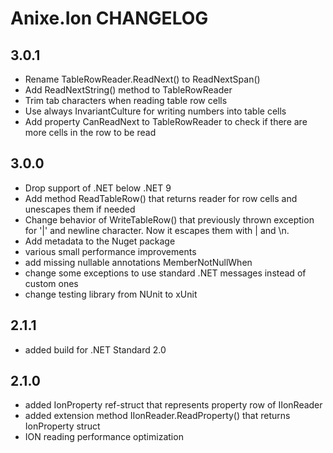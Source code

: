 # Anixe.Ion CHANGELOG

## 3.0.1
- Rename TableRowReader.ReadNext() to ReadNextSpan()
- Add ReadNextString() method to TableRowReader
- Trim tab characters when reading table row cells
- Use always InvariantCulture for writing numbers into table cells
- Add property CanReadNext to TableRowReader to check if there are more cells in the row to be read

## 3.0.0
- Drop support of .NET below .NET 9
- Add method ReadTableRow() that returns reader for row cells and unescapes them if needed
- Change behavior of WriteTableRow() that previously thrown exception for '|' and newline character. Now it escapes them with \| and \n.
- Add metadata to the Nuget package
- various small performance improvements
- add missing nullable annotations MemberNotNullWhen
- change some exceptions to use standard .NET messages instead of custom ones
- change testing library from NUnit to xUnit

## 2.1.1
- added build for .NET Standard 2.0

## 2.1.0
- added IonProperty ref-struct that represents property row of IIonReader
- added extension method IIonReader.ReadProperty() that returns IonProperty struct
- ION reading performance optimization
